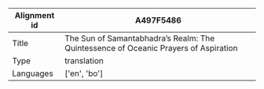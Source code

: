|Alignment id | A497F5486
| --- | --- 
|Title | The Sun of Samantabhadra’s Realm: The Quintessence of Oceanic Prayers of Aspiration 
|Type | translation
|Languages | ['en', 'bo']